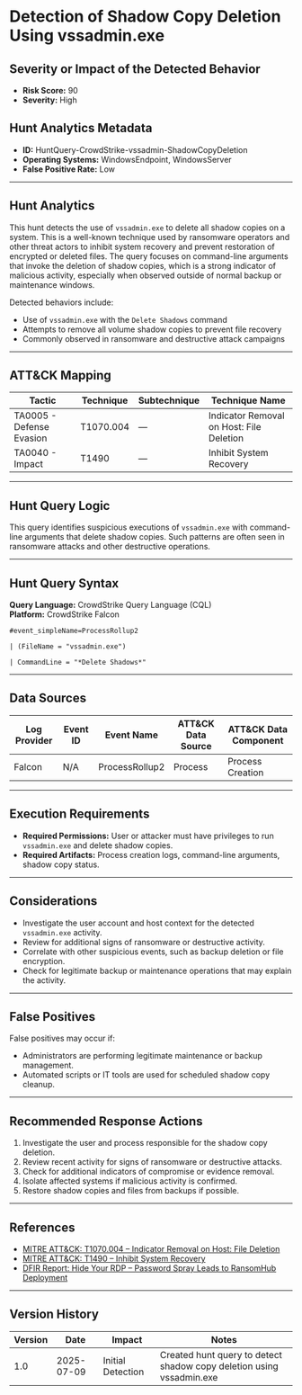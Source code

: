 # Detection of Shadow Copy Deletion Using vssadmin.exe

## Severity or Impact of the Detected Behavior

- **Risk Score:** 90  
- **Severity:** High

## Hunt Analytics Metadata

- **ID:** HuntQuery-CrowdStrike-vssadmin-ShadowCopyDeletion
- **Operating Systems:** WindowsEndpoint, WindowsServer
- **False Positive Rate:** Low

---

## Hunt Analytics

This hunt detects the use of `vssadmin.exe` to delete all shadow copies on a system. This is a well-known technique used by ransomware operators and other threat actors to inhibit system recovery and prevent restoration of encrypted or deleted files. The query focuses on command-line arguments that invoke the deletion of shadow copies, which is a strong indicator of malicious activity, especially when observed outside of normal backup or maintenance windows.

Detected behaviors include:

- Use of `vssadmin.exe` with the `Delete Shadows` command
- Attempts to remove all volume shadow copies to prevent file recovery
- Commonly observed in ransomware and destructive attack campaigns

---

## ATT&CK Mapping

| Tactic                        | Technique   | Subtechnique | Technique Name                                 |
|-------------------------------|-------------|--------------|-----------------------------------------------|
| TA0005 - Defense Evasion      | T1070.004   | —            | Indicator Removal on Host: File Deletion      |
| TA0040 - Impact               | T1490       | —            | Inhibit System Recovery                       |

---

## Hunt Query Logic

This query identifies suspicious executions of `vssadmin.exe` with command-line arguments that delete shadow copies. Such patterns are often seen in ransomware attacks and other destructive operations.

---

## Hunt Query Syntax

**Query Language:** CrowdStrike Query Language (CQL)  
**Platform:** CrowdStrike Falcon

```fql
#event_simpleName=ProcessRollup2    

| (FileName = "vssadmin.exe")    

| CommandLine = "*Delete Shadows*" 
```

---

## Data Sources

| Log Provider | Event ID | Event Name       | ATT&CK Data Source  | ATT&CK Data Component  |
|--------------|----------|------------------|---------------------|------------------------|
| Falcon       | N/A      | ProcessRollup2   | Process             | Process Creation       |

---

## Execution Requirements

- **Required Permissions:** User or attacker must have privileges to run `vssadmin.exe` and delete shadow copies.
- **Required Artifacts:** Process creation logs, command-line arguments, shadow copy status.

---

## Considerations

- Investigate the user account and host context for the detected `vssadmin.exe` activity.
- Review for additional signs of ransomware or destructive activity.
- Correlate with other suspicious events, such as backup deletion or file encryption.
- Check for legitimate backup or maintenance operations that may explain the activity.

---

## False Positives

False positives may occur if:

- Administrators are performing legitimate maintenance or backup management.
- Automated scripts or IT tools are used for scheduled shadow copy cleanup.

---

## Recommended Response Actions

1. Investigate the user and process responsible for the shadow copy deletion.
2. Review recent activity for signs of ransomware or destructive attacks.
3. Check for additional indicators of compromise or evidence removal.
4. Isolate affected systems if malicious activity is confirmed.
5. Restore shadow copies and files from backups if possible.

---

## References

- [MITRE ATT&CK: T1070.004 – Indicator Removal on Host: File Deletion](https://attack.mitre.org/techniques/T1070/004/)
- [MITRE ATT&CK: T1490 – Inhibit System Recovery](https://attack.mitre.org/techniques/T1490/)
- [DFIR Report: Hide Your RDP – Password Spray Leads to RansomHub Deployment](https://thedfirreport.com/2025/06/30/hide-your-rdp-password-spray-leads-to-ransomhub-deployment/)

---

## Version History

| Version | Date       | Impact            | Notes                                                                                      |
|---------|------------|-------------------|--------------------------------------------------------------------------------------------|
| 1.0     | 2025-07-09 | Initial Detection | Created hunt query to detect shadow copy deletion using vssadmin.exe                       |
